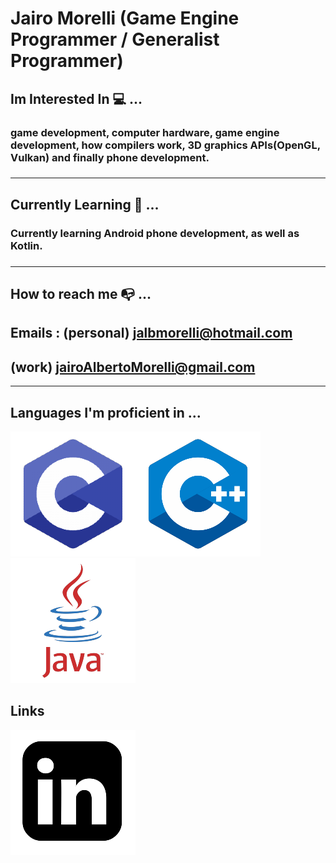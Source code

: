# Jairo Morelli (Game Engine Programmer / Generalist Programmer)
## Im Interested In :computer: ... 
<h3>game development, computer hardware, game engine development, how compilers work, 3D 
graphics APIs(OpenGL, Vulkan) and finally phone development.<h3>

---
## Currently Learning :memo: ... 
<h3> Currently learning Android phone development, as well as Kotlin.<h3>

---
## How to reach me :mailbox_with_no_mail: ... 
## Emails : (personal) jalbmorelli@hotmail.com 
## (work) jairoAlbertoMorelli@gmail.com 
---
## Languages I'm proficient in ... 

![ScreenshotOfCLogo](CLogo.png)![ScreenshotOFCPLUSPLUSLOGO](C++Logo.png)![ScreenShotOfJavaLogo](JavaLogo.png)

## Links 
[![ScreenshotOfLinkedInLogo](LinkedInLogo.png)](https://www.linkedin.com/in/jairo-morelli-b1018514b)

